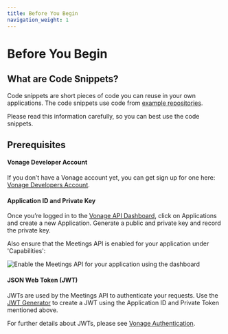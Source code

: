 ```yaml
---
title: Before You Begin
navigation_weight: 1
---
```


# Before You Begin

## What are Code Snippets?

Code snippets are short pieces of code you can reuse in your own applications.
The code snippets use code from [example repositories](https://github.com/topics/nexmo-quickstart).

Please read this information carefully, so you can best use the code snippets.  

## Prerequisites

#### Vonage Developer Account

If you don’t have a Vonage account yet, you can get sign up for one here: [Vonage Developers Account](https://ui.idp.vonage.com/ui/auth/registration?icid=tryitfree_adpdocs_nexmodashbdfreetrialsignup_inpagelink).

#### Application ID and Private Key

Once you’re logged in to the [Vonage API Dashboard](https://dashboard.nexmo.com), click on Applications and create a new Application. Generate a public and private key and record the private key.

Also ensure that the Meetings API is enabled for your application under 'Capabilities':

![Enable the Meetings API for your application using the dashboard](/images/meetings/meetings-application.png)

#### JSON Web Token (JWT)

JWTs are used by the Meetings API to authenticate your requests. Use the [JWT Generator](https://developer.vonage.com/jwt) to create a JWT using the Application ID and Private Token mentioned above.

For further details about JWTs, please see [Vonage Authentication](/concepts/guides/authentication).
